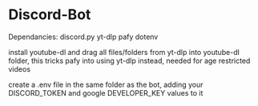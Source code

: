 # Discord-Bot
Dependancies:
discord.py
yt-dlp
pafy
dotenv

install youtube-dl and drag all files/folders from yt-dlp into youtube-dl folder, this tricks pafy into using yt-dlp instead, needed 
for age restricted videos

create a .env file in the same folder as the bot, adding your DISCORD_TOKEN and google DEVELOPER_KEY values to it
